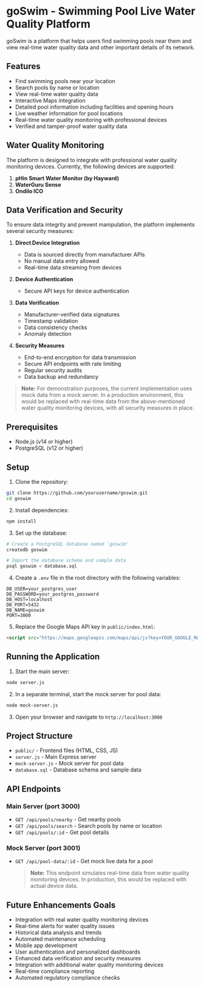 # goSwim - Swimming Pool Live Water Quality Platform

goSwim is a platform that helps users find swimming pools near them and view real-time water quality data and other important details of its network.

## Features

- Find swimming pools near your location
- Search pools by name or location
- View real-time water quality data
- Interactive Maps integration
- Detailed pool information including facilities and opening hours
- Live weather information for pool locations
- Real-time water quality monitoring with professional devices
- Verified and tamper-proof water quality data

## Water Quality Monitoring

The platform is designed to integrate with professional water quality monitoring devices. Currently, the following devices are supported:

1. **pHin Smart Water Monitor (by Hayward)**
2. **WaterGuru Sense**
3. **Ondilo ICO**
## Data Verification and Security

To ensure data integrity and prevent manipulation, the platform implements several security measures:

1. **Direct Device Integration**
   - Data is sourced directly from manufacturer APIs
   - No manual data entry allowed
   - Real-time data streaming from devices

2. **Device Authentication**
   - Secure API keys for device authentication

3. **Data Verification**
   - Manufacturer-verified data signatures
   - Timestamp validation
   - Data consistency checks
   - Anomaly detection

4. **Security Measures**
   - End-to-end encryption for data transmission
   - Secure API endpoints with rate limiting
   - Regular security audits
   - Data backup and redundancy

> **Note:** For demonstration purposes, the current implementation uses mock data from a mock server. In a production environment, this would be replaced with real-time data from the above-mentioned water quality monitoring devices, with all security measures in place.

## Prerequisites

- Node.js (v14 or higher)
- PostgreSQL (v12 or higher)

## Setup

1. Clone the repository:
```bash
git clone https://github.com/yourusername/goswim.git
cd goswim
```

2. Install dependencies:
```bash
npm install
```

3. Set up the database:
```bash
# Create a PostgreSQL database named 'goswim'
createdb goswim

# Import the database schema and sample data
psql goswim < database.sql
```

4. Create a `.env` file in the root directory with the following variables:
```
DB_USER=your_postgres_user
DB_PASSWORD=your_postgres_password
DB_HOST=localhost
DB_PORT=5432
DB_NAME=goswim
PORT=3000
```

5. Replace the Google Maps API key in `public/index.html`:
```html
<script src="https://maps.googleapis.com/maps/api/js?key=YOUR_GOOGLE_MAPS_API_KEY&callback=initMap" async defer></script>
```

## Running the Application

1. Start the main server:
```bash
node server.js
```

2. In a separate terminal, start the mock server for pool data:
```bash
node mock-server.js
```

3. Open your browser and navigate to `http://localhost:3000`

## Project Structure

- `public/` - Frontend files (HTML, CSS, JS)
- `server.js` - Main Express server
- `mock-server.js` - Mock server for pool data
- `database.sql` - Database schema and sample data

## API Endpoints

### Main Server (port 3000)
- `GET /api/pools/nearby` - Get nearby pools
- `GET /api/pools/search` - Search pools by name or location
- `GET /api/pools/:id` - Get pool details

### Mock Server (port 3001)
- `GET /api/pool-data/:id` - Get mock live data for a pool
  > **Note:** This endpoint simulates real-time data from water quality monitoring devices. In production, this would be replaced with actual device data.

## Future Enhancements Goals

- Integration with real water quality monitoring devices
- Real-time alerts for water quality issues
- Historical data analysis and trends
- Automated maintenance scheduling
- Mobile app development
- User authentication and personalized dashboards
- Enhanced data verification and security measures
- Integration with additional water quality monitoring devices
- Real-time compliance reporting
- Automated regulatory compliance checks